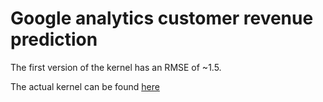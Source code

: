 # Google analytics customer revenue prediction

The first version of the kernel has an RMSE of ~1.5.

The actual kernel can be found [here](https://www.kaggle.com/srishti280992/gacrp-v1-eda-feature-engineering-lgb)
